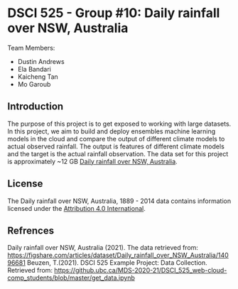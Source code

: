 # DSCI 525 - Group #10: Daily rainfall over NSW, Australia

Team Members:
- Dustin Andrews
- Ela Bandari
- Kaicheng Tan
- Mo Garoub

## Introduction

The purpose of this project is to get exposed to working with large datasets. In this project, we aim to build and deploy ensembles machine learning models in the cloud and  compare the output of different climate models to actual observed rainfall. The output is features of different climate models and the target is the actual rainfall observation. The data set for this project is approximately ~12 GB [Daily rainfall over NSW, Australia](https://figshare.com/articles/dataset/Daily_rainfall_over_NSW_Australia/14096681). 

## License

The Daily rainfall over NSW, Australia, 1889 - 2014 data contains information licensed under the [Attribution 4.0 International](https://creativecommons.org/licenses/by/4.0/legalcode).

## Refrences

Daily rainfall over NSW, Australia (2021). The data retrieved  from: https://figshare.com/articles/dataset/Daily_rainfall_over_NSW_Australia/14096681
Beuzen, T.(2021). DSCI 525 Example Project: Data Collection. Retrieved from: https://github.ubc.ca/MDS-2020-21/DSCI_525_web-cloud-comp_students/blob/master/get_data.ipynb
